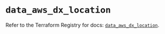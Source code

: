 # `data_aws_dx_location`

Refer to the Terraform Registry for docs: [`data_aws_dx_location`](https://registry.terraform.io/providers/hashicorp/aws/6.0.0/docs/data-sources/dx_location).
